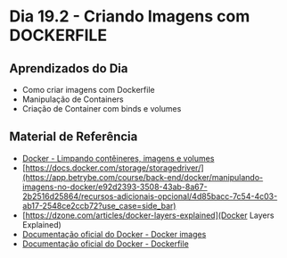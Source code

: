 # Dia 19.2 - Criando Imagens com DOCKERFILE


## Aprendizados do Dia

- Como criar imagens com Dockerfile
- Manipulação de Containers
- Criação de Container com binds e volumes
## Material de Referência

- [Docker - Limpando contêineres, imagens e volumes](https://www.macoratti.net/19/02/dock_limp1.htm)
- [https://docs.docker.com/storage/storagedriver/](https://app.betrybe.com/course/back-end/docker/manipulando-imagens-no-docker/e92d2393-3508-43ab-8a67-2b2516d25864/recursos-adicionais-opcional/4d85bacc-7c54-4c03-ab17-2548ce2ccb72?use_case=side_bar)
- [https://dzone.com/articles/docker-layers-explained](Docker Layers Explained)
- [Documentação oficial do Docker - Docker images](https://docs.docker.com/engine/reference/commandline/images/)
- [Documentação oficial do Docker - Dockerfile](https://docs.docker.com/engine/reference/builder/)
